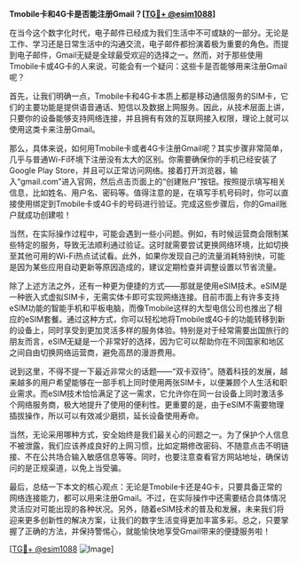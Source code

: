 **Tmobile卡和4G卡是否能注册Gmail？[[TG💪+ @esim1088](https://t.me/s/esim1088)]**

在当今这个数字化时代，电子邮件已经成为我们生活中不可或缺的一部分。无论是工作、学习还是日常生活中的沟通交流，电子邮件都扮演着极为重要的角色。而提到电子邮件，Gmail无疑是全球最受欢迎的选择之一。然而，对于那些使用Tmobile卡或4G卡的人来说，可能会有一个疑问：这些卡是否能够用来注册Gmail呢？

首先，让我们明确一点，Tmobile卡和4G卡本质上都是移动通信服务的SIM卡，它们的主要功能是提供语音通话、短信以及数据上网服务。因此，从技术层面上讲，只要你的设备能够支持网络连接，并且拥有有效的互联网接入权限，理论上就可以使用这类卡来注册Gmail。

那么，具体来说，如何用Tmobile卡或者4G卡注册Gmail呢？其实步骤非常简单，几乎与普通Wi-Fi环境下注册没有太大的区别。你需要确保你的手机已经安装了Google Play Store，并且可以正常访问网络。接着打开浏览器，输入“gmail.com”进入官网，然后点击页面上的“创建账户”按钮。按照提示填写相关信息，比如姓名、用户名、密码等。值得注意的是，在填写手机号码时，你可以直接使用绑定到Tmobile卡或4G卡的号码进行验证。完成这些步骤后，你的Gmail账户就成功创建啦！

当然，在实际操作过程中，可能会遇到一些小问题。例如，有时候运营商会限制某些特定的服务，导致无法顺利通过验证。这时就需要尝试更换网络环境，比如切换至其他可用的Wi-Fi热点试试看。此外，如果你发现自己的流量消耗特别快，可能是因为某些应用自动更新等原因造成的，建议定期检查并调整设置以节省流量。

除了上述方法之外，还有一种更为便捷的方式——那就是使用eSIM技术。eSIM是一种嵌入式虚拟SIM卡，无需实体卡即可实现网络连接。目前市面上有许多支持eSIM功能的智能手机和平板电脑，而像Tmobile这样的大型电信公司也推出了相应的eSIM套餐。通过这种方式，你可以轻松地将Tmobile或4G卡的功能转移到新的设备上，同时享受到更加灵活多样的服务体验。特别是对于经常需要出国旅行的朋友而言，eSIM无疑是一个非常好的选择，因为它可以帮助你在不同国家和地区之间自由切换网络运营商，避免高昂的漫游费用。

说到这里，不得不提一下最近非常火的话题——“双卡双待”。随着科技的发展，越来越多的用户希望能够在一部手机上同时使用两张SIM卡，以便兼顾个人生活和职业需求。而eSIM技术恰恰满足了这一需求，它允许你在同一台设备上同时激活多个网络服务商，极大地提升了使用的便利性。更重要的是，由于eSIM不需要物理插拔操作，所以可以有效减少磨损，延长设备使用寿命。

当然，无论采用哪种方式，安全始终是我们最关心的问题之一。为了保护个人信息不被泄露，我们应该养成良好的上网习惯，比如定期修改密码、不随意点击不明链接、不在公共场合输入敏感信息等等。同时，也要注意查看官方网站地址，确保访问的是正规渠道，以免上当受骗。

最后，总结一下本文的核心观点：无论是Tmobile卡还是4G卡，只要具备正常的网络连接能力，都可以用来注册Gmail。不过，在实际操作中还需要结合具体情况灵活应对可能出现的各种状况。另外，随着eSIM技术的普及和发展，未来我们将迎来更多创新性的解决方案，让我们的数字生活变得更加丰富多彩。总之，只要掌握了正确的方法，并保持警惕心，就能愉快地享受Gmail带来的便捷服务啦！

[[TG💪+ @esim1088](https://t.me/s/esim1088) ![Image](https://i.postimg.cc/4NQfJmqS/Snipaste-2025-05-13-00-14-12.png)]